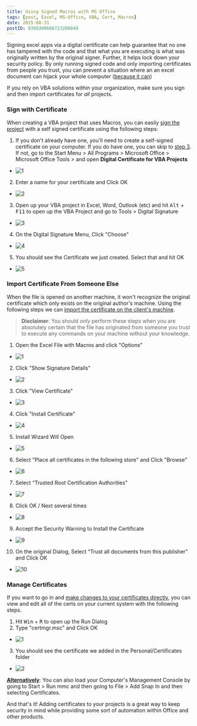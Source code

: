 ```yaml
---
title: Using Signed Macros with MS Office
tags: [post, Excel, MS-Office, VBA, Cert, Macros]
date: 2015-08-31
postID: 8399300606723200840
---
```


Signing excel apps via a digital certificate can help guarantee that no one has tampered with the code and that what you are executing is what was originally written by the original signer.  Further, it helps lock down your security policy.  By only running signed code and only importing certificates from people you trust, you can prevent a situation where an an excel document can hijack your whole computer ([because it can][SO1])

If you rely on VBA solutions within your organization, make sure you sign and then import certificates for *all* projects.

### Sign with Certificate

When creating a VBA project that uses Macros, you can easily [sign the project][sign article] with a self signed certificate using the following steps:

1. If you don't already have one, you'll need to create a self-signed certificate on your computer.  If you do have one, you can skip to [step 3](#sign-3).  If not, go to the Start Menu > All Programs > Microsoft Office > Microsoft Office Tools > and open **Digital Certificate for VBA Projects**
  * ![1][Sign - 1]
2. Enter a name for your certificate and Click OK
  * ![2][Sign - 2]
3. <span id="sign-3">Open</span> up your VBA project in Excel, Word, Outlook (etc) and hit <kbd>Alt</kbd> + <kbd>F11</kbd> to open up the VBA Project and go to Tools > Digital Signature
  * ![3][Sign - 3]
4. On the Digital Signature Menu, Click "Choose"
  * ![4][Sign - 4]
5. You should see the Certificate we just created.  Select that and hit OK
  * ![5][Sign - 5]

### Import Certificate From Someone Else

When the file is opened on another machine, it won't recognize the original certificate which only exists on the original author's machine.  Using the following steps we can [import the certificate on the client's machine][import article].

> **Disclaimer**: You should *only* perform these steps when you are absolutely certain that the file has originated from someone you trust to execute any commands on your machine without your knowledge.

1. Open the Excel File with Macros and click "Options"
  * ![1][Import - 1]
2. Click "Show Signature Details"
  * ![2][Import - 2]
3. Click "View Certificate"
  * ![3][Import - 3]
4. Click "Install Certificate"
  * ![4][Import - 4]
5. Install Wizard Will Open
  * ![5][Import - 5]
6. Select "Place all certificates in the following store" and Click "Browse"
  * ![6][Import - 6]
7. Select “Trusted Root Certification Authorities”
  * ![7][Import - 7]
8. Click OK / Next several times
  * ![8][Import - 8]
9. Accept the Security Warning to Install the Certificate
  * ![9][Import - 9]
10. On the original Dialog, Select “Trust all documents from this publisher” and Click OK
  * ![10][Import - 10]


### Manage Certificates

If you want to go in and [make changes to your certificates directly][manage article], you can view and edit all of the certs on your current system with the following steps.

1. Hit <kbd>Win</kbd> +  <kbd>R</kbd> to open up the Run Dialog
2. Type "certmgr.msc" and Click OK
  * ![1][Manage - 1]
3. You should see the certificate we added in the Personal/Certificates folder
  * ![2][Manage - 2]

[**Alternatively**][mmc]: You can also load your Computer's Management Console by going to Start > Run mmc and then going to File > Add Snap In and then selecting Certificates.

And that's it!  Adding certificates to your projects is a great way to keep security in mind while providing some sort of automation within Office and other products.



[Sign - Album]: http://imgur.com/a/v81Ay
[Sign - 1]: https://i.imgur.com/nRNSLfd.png
[Sign - 2]: https://i.imgur.com/EOYyY5k.png
[Sign - 3]: https://i.imgur.com/0oH1DyD.png
[Sign - 4]: https://i.imgur.com/MlQBet2.png
[Sign - 5]: https://i.imgur.com/fgXW6iL.png

[Import - Album]: http://imgur.com/a/uIiNP
[Import - 1]: https://i.imgur.com/3geFEuw.png
[Import - 2]: https://i.imgur.com/4VoNak1.png
[Import - 3]: https://i.imgur.com/1F8gRFH.png
[Import - 4]: https://i.imgur.com/rdvbMHw.png
[Import - 5]: https://i.imgur.com/TYHxYkz.png
[Import - 6]: https://i.imgur.com/J7cT2HW.png
[Import - 7]: https://i.imgur.com/Y1EJ58x.png
[Import - 8]: https://i.imgur.com/DEQiT8Y.png
[Import - 9]: https://i.imgur.com/6CoGgsR.png
[Import - 10]: https://i.imgur.com/ddjhxHp.png

[Manage - Album]: http://imgur.com/a/mgzWw
[Manage - 1]: https://i.imgur.com/ieyHaOL.png
[Manage - 2]: https://i.imgur.com/nxwZYwF.png

[SO1]: http://security.stackexchange.com/a/98226/24374
[sign article]: https://support.office.com/en-za/article/Digitally-sign-your-macro-project-956e9cc8-bbf6-4365-8bfa-98505ecd1c01
[import article]: http://domainwebcenter.com/?p=868
[manage article]: http://www.wiseowl.co.uk/blog/s241/deleting_digital_certificates.htm
[mmc]: http://answers.microsoft.com/en-us/office/forum/office_2010-excel/how-to-delete-self-signed-digital-certificate/b9dc7fa9-362e-4c6c-8c73-879236b62ae9?auth=1#ThreadAnswers
